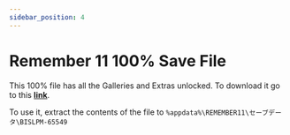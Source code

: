```yaml
---
sidebar_position: 4
---
```


# Remember 11 100% Save File

This 100% file has all the Galleries and Extras unlocked. To download it go to this **[link](https://dggwv1n7k10fk.cloudfront.net/saves/Remember11-save-BISLPM-65549.zip)**.

To use it, extract the contents of the file to `%appdata%\REMEMBER11\セーブデータ\BISLPM-65549`
